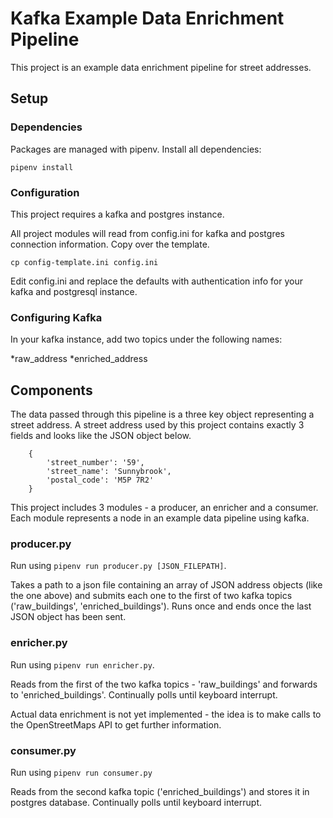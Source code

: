# Kafka Example Data Enrichment Pipeline

This project is an example data enrichment pipeline for street addresses. 

## Setup

### Dependencies

Packages are managed with pipenv. Install all dependencies:

```
pipenv install
```

### Configuration

This project requires a kafka and postgres instance.

All project modules will read from config.ini for kafka and postgres connection information. Copy over the template.

```
cp config-template.ini config.ini
```

Edit config.ini and replace the defaults with authentication info for your kafka and postgresql instance.

### Configuring Kafka

In your kafka instance, add two topics under the following names:

*raw\_address
*enriched\_address

## Components

The data passed through this pipeline is a three key object representing a street address. A street address used by this project contains exactly 3 fields and looks like the JSON object below.

```
    {
        'street_number': '59',
        'street_name': 'Sunnybrook',
        'postal_code': 'M5P 7R2'
    }
```

This project includes 3 modules - a producer, an enricher and a consumer. Each module represents a node in an example data pipeline using kafka.

### producer.py

Run using `pipenv run producer.py [JSON_FILEPATH]`.

Takes a path to a json file containing an array of JSON address objects (like the one above) and submits each one to the first of two kafka topics ('raw\_buildings', 'enriched\_buildings'). Runs once and ends once the last JSON object has been sent.

### enricher.py

Run using `pipenv run enricher.py`.

Reads from the first of the two kafka topics - 'raw\_buildings' and forwards to 'enriched\_buildings'. Continually polls until keyboard interrupt.

Actual data enrichment is not yet implemented - the idea is to make calls to the OpenStreetMaps API to get further information.

### consumer.py

Run using `pipenv run consumer.py`

Reads from the second kafka topic ('enriched\_buildings') and stores it in postgres database. Continually polls until keyboard interrupt.
